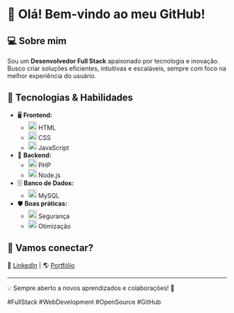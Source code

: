 # 👋 Olá! Bem-vindo ao meu GitHub!

## 💻 Sobre mim  
Sou um **Desenvolvedor Full Stack** apaixonado por tecnologia e inovação. Busco criar soluções eficientes, intuitivas e escaláveis, sempre com foco na melhor experiência do usuário.

## 🚀 Tecnologias & Habilidades  
- 🖥️ **Frontend:**  
  - <img src="https://img.icons8.com/color/48/000000/html-5.png" width="20"/> HTML  
  - <img src="https://img.icons8.com/color/48/000000/css3.png" width="20"/> CSS  
  - <img src="https://img.icons8.com/color/48/000000/javascript.png" width="20"/> JavaScript  
- 💾 **Backend:**  
  - <img src="https://img.icons8.com/ios-filled/50/000000/php.png" width="20"/> PHP  
  - <img src="https://img.icons8.com/ios-filled/50/000000/nodejs.png" width="20"/> Node.js  
- 🗄️ **Banco de Dados:**  
  - <img src="https://img.icons8.com/ios-filled/50/000000/mysql-logo.png" width="20"/> MySQL  
- 🛡️ **Boas práticas:**  
  - <img src="https://img.icons8.com/ios-filled/50/000000/lock.png" width="20"/> Segurança  
  - <img src="https://img.icons8.com/ios-filled/50/000000/optimization.png" width="20"/> Otimização  

## 📌 Vamos conectar?  
🔗 [LinkedIn](https://www.linkedin.com/in/jefersonmoreiradev/) | 🌎 [Portfólio](https://site-jm-studio.vercel.app) 

---
💡 Sempre aberto a novos aprendizados e colaborações! 🚀  

#FullStack #WebDevelopment #OpenSource #GitHub  
